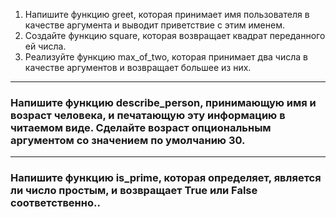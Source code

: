 1) Напишите функцию greet, которая принимает имя пользователя в качестве аргумента и выводит приветствие с этим именем.
2) Создайте функцию square, которая возвращает квадрат переданного ей числа.
3) Реализуйте функцию max_of_two, которая принимает два числа в качестве аргументов и возвращает большее из них.
___________________________________________________
### Напишите функцию describe_person, принимающую имя и возраст человека, и печатающую эту информацию в читаемом виде. Сделайте возраст опциональным аргументом со значением по умолчанию 30.
___________________________________________________
### Напишите функцию is_prime, которая определяет, является ли число простым, и возвращает True или False соответственно..
